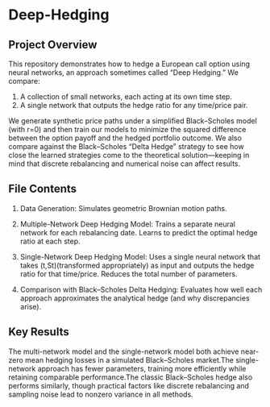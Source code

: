 # Deep-Hedging

## Project Overview

This repository demonstrates how to hedge a European call option using neural networks, an approach sometimes called “Deep Hedging.” We compare:

1) A collection of small networks, each acting at its own time step.
2) A single network that outputs the hedge ratio for any time/price pair.

We generate synthetic price paths under a simplified Black–Scholes model (with r=0) and then train our models to minimize the squared difference between the option payoff and the hedged portfolio outcome. We also compare against the Black–Scholes “Delta Hedge” strategy to see how close the learned strategies come to the theoretical solution—keeping in mind that discrete rebalancing and numerical noise can affect results.

## File Contents

1) Data Generation: Simulates geometric Brownian motion paths.

2) Multiple-Network Deep Hedging Model: Trains a separate neural network for each rebalancing date. Learns to predict the optimal hedge ratio at each step.

3) Single-Network Deep Hedging Model: Uses a single neural network that takes (t,St)(transformed appropriately) as input and outputs the hedge ratio for that time/price. Reduces the total number of parameters.

4) Comparison with Black–Scholes Delta Hedging: Evaluates how well each approach approximates the analytical hedge (and why discrepancies arise).



## Key Results
The multi-network model and the single-network model both achieve near-zero mean hedging losses in a simulated Black–Scholes market.The single-network approach has fewer parameters, training more efficiently while retaining comparable performance.The classic Black–Scholes hedge also performs similarly, though practical factors like discrete rebalancing and sampling noise lead to nonzero variance in all methods.
